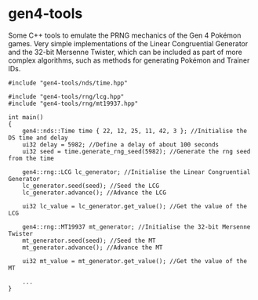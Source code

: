 # gen4-tools
 
Some C++ tools to emulate the PRNG mechanics of the Gen 4 Pokémon games.
Very simple implementations of the Linear Congruential Generator and the 32-bit Mersenne Twister, which can be included as part of more complex algorithms, such as methods for generating Pokémon and Trainer IDs.

```
#include "gen4-tools/nds/time.hpp"

#include "gen4-tools/rng/lcg.hpp"
#include "gen4-tools/rng/mt19937.hpp"

int main()
{
	gen4::nds::Time time { 22, 12, 25, 11, 42, 3 }; //Initialise the DS time and delay
	ui32 delay = 5982; //Define a delay of about 100 seconds
	ui32 seed = time.generate_rng_seed(5982); //Generate the rng seed from the time

	gen4::rng::LCG lc_generator; //Initialise the Linear Congruential Generator
	lc_generator.seed(seed); //Seed the LCG
	lc_generator.advance(); //Advance the LCG

	ui32 lc_value = lc_generator.get_value(); //Get the value of the LCG
 
	gen4::rng::MT19937 mt_generator; //Initialise the 32-bit Mersenne Twister
	mt_generator.seed(seed); //Seed the MT
	mt_generator.advance(); //Advance the MT

	ui32 mt_value = mt_generator.get_value(); //Get the value of the MT

	...
}
```
